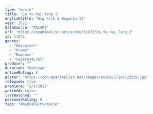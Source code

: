 ```yaml
---
type: "movie"
title: "Da Yu Hai Tang 2"
englishTitle: "Big Fish & Begonia II"
year: 2022
dataSource: "MALAPI"
url: "https://myanimelist.net/anime/51872/Da_Yu_Hai_Tang_2"
id: 51872
genres: 
  - "Adventure"
  - "Drama"
  - "Romance"
  - "Supernatural"
producer: ""
duration: "Unknown"
onlineRating: 0
poster: "https://cdn.myanimelist.net/images/anime/1719/123938.jpg"
released: true
premiere: "1/1/2022"
watched: false
lastWatched: ""
personalRating: 0
tags: "#mediaDB/tv/movie"
---
```

